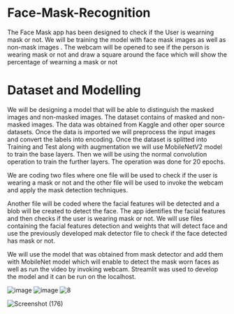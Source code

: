 # Face-Mask-Recognition
The Face Mask app has been designed to check if the User is wearning mask or not.
We will be training the model with face mask images as well as non-mask images . The webcam will be opened to see if the person is wearing mask or not and draw a square around the face which will show the percentage of wearning a mask or not

# Dataset and Modelling
We will be designing a model that will be able to distinguish the masked images and non-masked images. The dataset contains of masked and non-masked images. The data was obtained from Kaggle and other oper source datasets.
Once the data is imported we will preprocess the input images and convert the labels into encoding. Once the dataset is splitted into Training and Test along with augmentation we will use MobileNetV2 model to train the base layers. Then we will be using the normal convolution operation to train the further layers. The operation was done for 20 epochs.

We are coding two files where one file will be used to check if the user is wearing a mask or not and the other file will be used to invoke the webcam and apply the mask detection techniques.

Another file will be coded where the facial features will be detected and a blob will be created to detect the face.
The app identifies the facial features and then checks if the user is wearing mask or not. We will use files containing the facial features detection and weights that will detect face and use the previously developed mak detector file to check if the face detected has mask or not.

We will use the model that was obtained from mask detector and add them with MobileNet model which will enable to detect the mask worn faces as well as run the video by invoking webcam.
Streamlit was used to develop the model and it can be run on the localhost.

![image](https://user-images.githubusercontent.com/76935226/140601593-8bdd83b0-ccb8-4406-9224-1235ab31e8b3.png)
![image](https://user-images.githubusercontent.com/76935226/140601598-a42f2ce3-5d55-4923-8812-d9565dd2f273.png)
![8](https://user-images.githubusercontent.com/76935226/140601616-5b4b1221-f7c0-4db6-a98b-f7a4acb066c4.jpg)

![Screenshot (176)](https://user-images.githubusercontent.com/76935226/149612815-da930d99-3aa9-45bb-b2d3-f42d70ce2b39.png)




